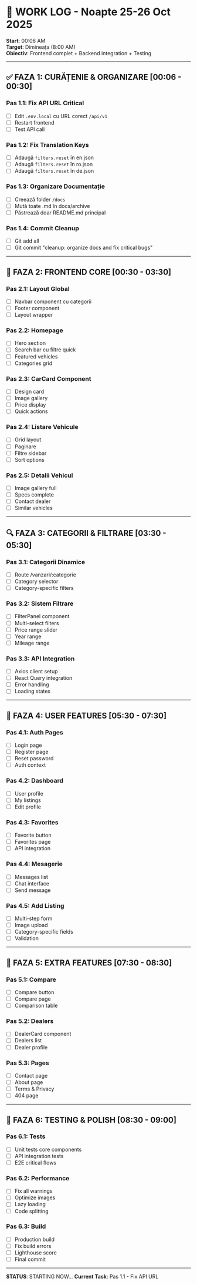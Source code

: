 # 🌙 WORK LOG - Noapte 25-26 Oct 2025

**Start**: 00:06 AM  
**Target**: Dimineața (8:00 AM)  
**Obiectiv**: Frontend complet + Backend integration + Testing

---

## ✅ FAZA 1: CURĂȚENIE & ORGANIZARE [00:06 - 00:30]

### Pas 1.1: Fix API URL Critical
- [ ] Edit `.env.local` cu URL corect `/api/v1`
- [ ] Restart frontend
- [ ] Test API call

### Pas 1.2: Fix Translation Keys
- [ ] Adaugă `filters.reset` în en.json
- [ ] Adaugă `filters.reset` în ro.json
- [ ] Adaugă `filters.reset` în de.json

### Pas 1.3: Organizare Documentație
- [ ] Creează folder `/docs`
- [ ] Mută toate .md în docs/archive
- [ ] Păstrează doar README.md principal

### Pas 1.4: Commit Cleanup
- [ ] Git add all
- [ ] Git commit "cleanup: organize docs and fix critical bugs"

---

## 🎨 FAZA 2: FRONTEND CORE [00:30 - 03:30]

### Pas 2.1: Layout Global
- [ ] Navbar component cu categorii
- [ ] Footer component
- [ ] Layout wrapper

### Pas 2.2: Homepage
- [ ] Hero section
- [ ] Search bar cu filtre quick
- [ ] Featured vehicles
- [ ] Categories grid

### Pas 2.3: CarCard Component
- [ ] Design card
- [ ] Image gallery
- [ ] Price display
- [ ] Quick actions

### Pas 2.4: Listare Vehicule
- [ ] Grid layout
- [ ] Paginare
- [ ] Filtre sidebar
- [ ] Sort options

### Pas 2.5: Detalii Vehicul
- [ ] Image gallery full
- [ ] Specs complete
- [ ] Contact dealer
- [ ] Similar vehicles

---

## 🔍 FAZA 3: CATEGORII & FILTRARE [03:30 - 05:30]

### Pas 3.1: Categorii Dinamice
- [ ] Route /vanzari/:categorie
- [ ] Category selector
- [ ] Category-specific filters

### Pas 3.2: Sistem Filtrare
- [ ] FilterPanel component
- [ ] Multi-select filters
- [ ] Price range slider
- [ ] Year range
- [ ] Mileage range

### Pas 3.3: API Integration
- [ ] Axios client setup
- [ ] React Query integration
- [ ] Error handling
- [ ] Loading states

---

## 👤 FAZA 4: USER FEATURES [05:30 - 07:30]

### Pas 4.1: Auth Pages
- [ ] Login page
- [ ] Register page
- [ ] Reset password
- [ ] Auth context

### Pas 4.2: Dashboard
- [ ] User profile
- [ ] My listings
- [ ] Edit profile

### Pas 4.3: Favorites
- [ ] Favorite button
- [ ] Favorites page
- [ ] API integration

### Pas 4.4: Mesagerie
- [ ] Messages list
- [ ] Chat interface
- [ ] Send message

### Pas 4.5: Add Listing
- [ ] Multi-step form
- [ ] Image upload
- [ ] Category-specific fields
- [ ] Validation

---

## 🚀 FAZA 5: EXTRA FEATURES [07:30 - 08:30]

### Pas 5.1: Compare
- [ ] Compare button
- [ ] Compare page
- [ ] Comparison table

### Pas 5.2: Dealers
- [ ] DealerCard component
- [ ] Dealers list
- [ ] Dealer profile

### Pas 5.3: Pages
- [ ] Contact page
- [ ] About page
- [ ] Terms & Privacy
- [ ] 404 page

---

## 🧪 FAZA 6: TESTING & POLISH [08:30 - 09:00]

### Pas 6.1: Tests
- [ ] Unit tests core components
- [ ] API integration tests
- [ ] E2E critical flows

### Pas 6.2: Performance
- [ ] Fix all warnings
- [ ] Optimize images
- [ ] Lazy loading
- [ ] Code splitting

### Pas 6.3: Build
- [ ] Production build
- [ ] Fix build errors
- [ ] Lighthouse score
- [ ] Final commit

---

**STATUS**: STARTING NOW...
**Current Task**: Pas 1.1 - Fix API URL
